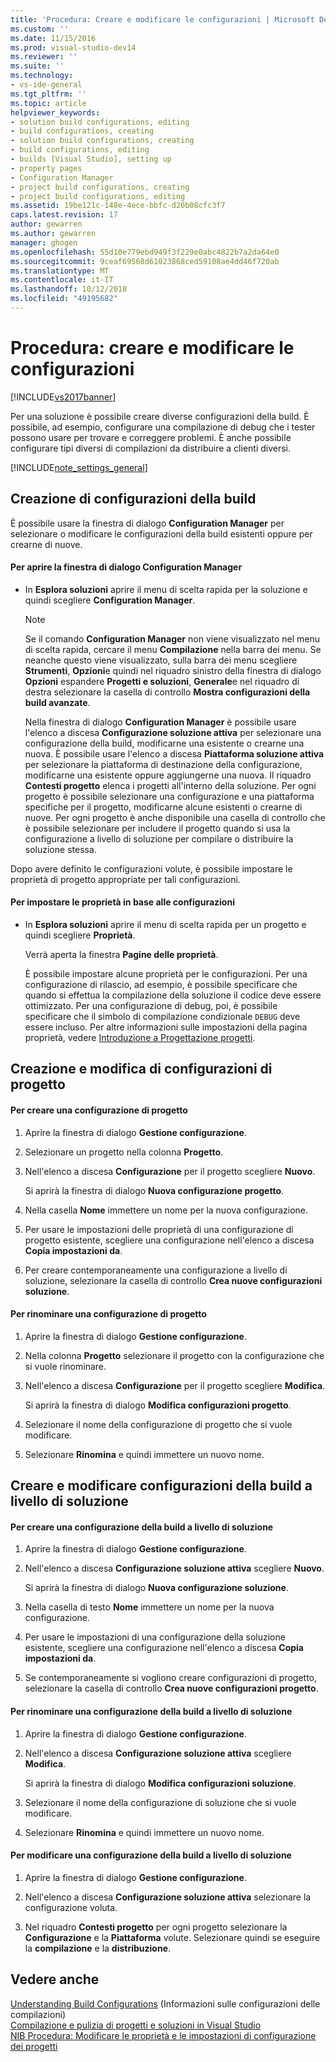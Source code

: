 ```yaml
---
title: 'Procedura: Creare e modificare le configurazioni | Microsoft Docs'
ms.custom: ''
ms.date: 11/15/2016
ms.prod: visual-studio-dev14
ms.reviewer: ''
ms.suite: ''
ms.technology:
- vs-ide-general
ms.tgt_pltfrm: ''
ms.topic: article
helpviewer_keywords:
- solution build configurations, editing
- build configurations, creating
- solution build configurations, creating
- build configurations, editing
- builds [Visual Studio], setting up
- property pages
- Configuration Manager
- project build configurations, creating
- project build configurations, editing
ms.assetid: 19be121c-148e-4ece-bbfc-d20b08cfc3f7
caps.latest.revision: 17
author: gewarren
ms.author: gewarren
manager: ghogen
ms.openlocfilehash: 55d10e779ebd949f3f229e0abc4822b7a2da64e0
ms.sourcegitcommit: 9ceaf69568d61023868ced59108ae4dd46f720ab
ms.translationtype: MT
ms.contentlocale: it-IT
ms.lasthandoff: 10/12/2018
ms.locfileid: "49195682"
---
```

# <a name="how-to-create-and-edit-configurations"></a>Procedura: creare e modificare le configurazioni
[!INCLUDE[vs2017banner](../includes/vs2017banner.md)]

Per una soluzione è possibile creare diverse configurazioni della build. È possibile, ad esempio, configurare una compilazione di debug che i tester possono usare per trovare e correggere problemi. È anche possibile configurare tipi diversi di compilazioni da distribuire a clienti diversi.  
  
 [!INCLUDE[note_settings_general](../includes/note-settings-general-md.md)]  
  
## <a name="creating-build-configurations"></a>Creazione di configurazioni della build  
 È possibile usare la finestra di dialogo **Configuration Manager** per selezionare o modificare le configurazioni della build esistenti oppure per crearne di nuove.  
  
#### <a name="to-open-the-configuration-manager-dialog-box"></a>Per aprire la finestra di dialogo Configuration Manager  
  
-   In **Esplora soluzioni** aprire il menu di scelta rapida per la soluzione e quindi scegliere **Configuration Manager**.  
  
    > [!NOTE]
    >  Se il comando **Configuration Manager** non viene visualizzato nel menu di scelta rapida, cercare il menu **Compilazione** nella barra dei menu. Se neanche questo viene visualizzato, sulla barra dei menu scegliere **Strumenti**, **Opzioni**e quindi nel riquadro sinistro della finestra di dialogo **Opzioni** espandere **Progetti e soluzioni**, **Generale**e nel riquadro di destra selezionare la casella di controllo **Mostra configurazioni della build avanzate**.  
  
     Nella finestra di dialogo **Configuration Manager** è possibile usare l'elenco a discesa **Configurazione soluzione attiva** per selezionare una configurazione della build, modificarne una esistente o crearne una nuova. È possibile usare l'elenco a discesa **Piattaforma soluzione attiva** per selezionare la piattaforma di destinazione della configurazione, modificarne una esistente oppure aggiungerne una nuova. Il riquadro **Contesti progetto** elenca i progetti all'interno della soluzione. Per ogni progetto è possibile selezionare una configurazione e una piattaforma specifiche per il progetto, modificarne alcune esistenti o crearne di nuove. Per ogni progetto è anche disponibile una casella di controllo che è possibile selezionare per includere il progetto quando si usa la configurazione a livello di soluzione per compilare o distribuire la soluzione stessa.  
  
 Dopo avere definito le configurazioni volute, è possibile impostare le proprietà di progetto appropriate per tali configurazioni.  
  
#### <a name="to-set-properties-based-on-configurations"></a>Per impostare le proprietà in base alle configurazioni  
  
-   In **Esplora soluzioni** aprire il menu di scelta rapida per un progetto e quindi scegliere **Proprietà**.  
  
     Verrà aperta la finestra **Pagine delle proprietà**.  
  
     È possibile impostare alcune proprietà per le configurazioni. Per una configurazione di rilascio, ad esempio, è possibile specificare che quando si effettua la compilazione della soluzione il codice deve essere ottimizzato. Per una configurazione di debug, poi, è possibile specificare che il simbolo di compilazione condizionale `DEBUG` deve essere incluso. Per altre informazioni sulle impostazioni della pagina proprietà, vedere [Introduzione a Progettazione progetti](http://msdn.microsoft.com/en-us/898dd854-c98d-430c-ba1b-a913ce3c73d7).  
  
## <a name="creating-and-modifying-project-configurations"></a>Creazione e modifica di configurazioni di progetto  
  
#### <a name="to-create-a-project-configuration"></a>Per creare una configurazione di progetto  
  
1.  Aprire la finestra di dialogo **Gestione configurazione**.  
  
2.  Selezionare un progetto nella colonna **Progetto**.  
  
3.  Nell'elenco a discesa **Configurazione** per il progetto scegliere **Nuovo**.  
  
     Si aprirà la finestra di dialogo **Nuova configurazione progetto**.  
  
4.  Nella casella **Nome** immettere un nome per la nuova configurazione.  
  
5.  Per usare le impostazioni delle proprietà di una configurazione di progetto esistente, scegliere una configurazione nell'elenco a discesa **Copia impostazioni da**.  
  
6.  Per creare contemporaneamente una configurazione a livello di soluzione, selezionare la casella di controllo **Crea nuove configurazioni soluzione**.  
  
#### <a name="to-rename-a-project-configuration"></a>Per rinominare una configurazione di progetto  
  
1.  Aprire la finestra di dialogo **Gestione configurazione**.  
  
2.  Nella colonna **Progetto** selezionare il progetto con la configurazione che si vuole rinominare.  
  
3.  Nell'elenco a discesa **Configurazione** per il progetto scegliere **Modifica**.  
  
     Si aprirà la finestra di dialogo **Modifica configurazioni progetto**.  
  
4.  Selezionare il nome della configurazione di progetto che si vuole modificare.  
  
5.  Selezionare **Rinomina** e quindi immettere un nuovo nome.  
  
## <a name="creating-and-modifying-solution-wide-build-configurations"></a>Creare e modificare configurazioni della build a livello di soluzione  
  
#### <a name="to-create-a-solution-wide-build-configuration"></a>Per creare una configurazione della build a livello di soluzione  
  
1.  Aprire la finestra di dialogo **Gestione configurazione**.  
  
2.  Nell'elenco a discesa **Configurazione soluzione attiva** scegliere **Nuovo**.  
  
     Si aprirà la finestra di dialogo **Nuova configurazione soluzione**.  
  
3.  Nella casella di testo **Nome** immettere un nome per la nuova configurazione.  
  
4.  Per usare le impostazioni di una configurazione della soluzione esistente, scegliere una configurazione nell'elenco a discesa **Copia impostazioni da**.  
  
5.  Se contemporaneamente si vogliono creare configurazioni di progetto, selezionare la casella di controllo **Crea nuove configurazioni progetto**.  
  
#### <a name="to-rename-a-solution-wide-build-configuration"></a>Per rinominare una configurazione della build a livello di soluzione  
  
1.  Aprire la finestra di dialogo **Gestione configurazione**.  
  
2.  Nell'elenco a discesa **Configurazione soluzione attiva** scegliere **Modifica**.  
  
     Si aprirà la finestra di dialogo **Modifica configurazioni soluzione**.  
  
3.  Selezionare il nome della configurazione di soluzione che si vuole modificare.  
  
4.  Selezionare **Rinomina** e quindi immettere un nuovo nome.  
  
#### <a name="to-modify-a-solution-wide-build-configuration"></a>Per modificare una configurazione della build a livello di soluzione  
  
1.  Aprire la finestra di dialogo **Gestione configurazione**.  
  
2.  Nell'elenco a discesa **Configurazione soluzione attiva** selezionare la configurazione voluta.  
  
3.  Nel riquadro **Contesti progetto** per ogni progetto selezionare la **Configurazione** e la **Piattaforma** volute. Selezionare quindi se eseguire la **compilazione** e la **distribuzione**.  
  
## <a name="see-also"></a>Vedere anche  
 [Understanding Build Configurations](../ide/understanding-build-configurations.md)  (Informazioni sulle configurazioni delle compilazioni)  
 [Compilazione e pulizia di progetti e soluzioni in Visual Studio](../ide/building-and-cleaning-projects-and-solutions-in-visual-studio.md)   
 [NIB Procedura: Modificare le proprietà e le impostazioni di configurazione dei progetti](http://msdn.microsoft.com/en-us/e7184bc5-2f2b-4b4f-aa9a-3ecfcbc48b67)



